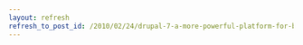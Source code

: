 ```yaml
---
layout: refresh
refresh_to_post_id: /2010/02/24/drupal-7-a-more-powerful-platform-for-building-library-applications-cary-gordon-code4lib-2010
---
```

